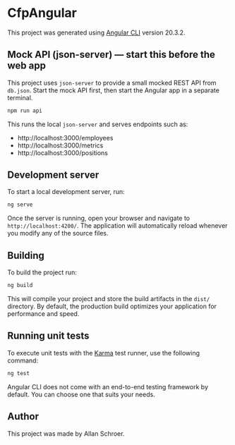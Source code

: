 # CfpAngular

This project was generated using [Angular CLI](https://github.com/angular/angular-cli) version 20.3.2.

## Mock API (json-server) — start this before the web app

This project uses `json-server` to provide a small mocked REST API from `db.json`. Start the mock API first, then start the Angular app in a separate terminal.

```cmd
npm run api
```

This runs the local `json-server` and serves endpoints such as:
- http://localhost:3000/employees
- http://localhost:3000/metrics
- http://localhost:3000/positions



## Development server

To start a local development server, run:

```bash
ng serve
```

Once the server is running, open your browser and navigate to `http://localhost:4200/`. The application will automatically reload whenever you modify any of the source files.

## Building

To build the project run:

```bash
ng build
```

This will compile your project and store the build artifacts in the `dist/` directory. By default, the production build optimizes your application for performance and speed.

## Running unit tests

To execute unit tests with the [Karma](https://karma-runner.github.io) test runner, use the following command:

```bash
ng test
```

Angular CLI does not come with an end-to-end testing framework by default. You can choose one that suits your needs.

## Author

This project was made by Allan Schroer.
